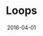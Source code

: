 ---
title: "Loops"
date: 2016-04-01
tags: artwork
images:
  -
    title: "Loops 1"
    url: "loops-1.jpg"
  -
    title: "Loops 2"
    url: "loops-2.jpg"
  -
    title: "Loops 3"
    url: "loops-3.jpg"
---